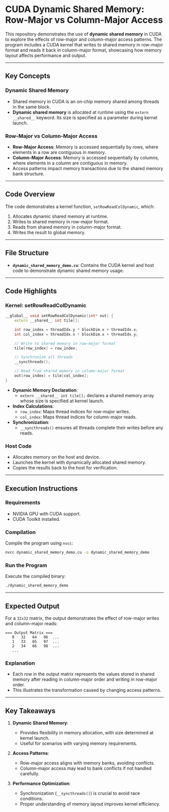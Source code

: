 # CUDA Dynamic Shared Memory: Row-Major vs Column-Major Access

This repository demonstrates the use of **dynamic shared memory** in CUDA to explore the effects of row-major and column-major access patterns. The program includes a CUDA kernel that writes to shared memory in row-major format and reads it back in column-major format, showcasing how memory layout affects performance and output.

---

## **Key Concepts**

### **Dynamic Shared Memory**
- Shared memory in CUDA is an on-chip memory shared among threads in the same block.
- **Dynamic shared memory** is allocated at runtime using the `extern __shared__` keyword. Its size is specified as a parameter during kernel launch.

### **Row-Major vs Column-Major Access**
- **Row-Major Access**: Memory is accessed sequentially by rows, where elements in a row are contiguous in memory.
- **Column-Major Access**: Memory is accessed sequentially by columns, where elements in a column are contiguous in memory.
- Access patterns impact memory transactions due to the shared memory bank structure.

---

## **Code Overview**

The code demonstrates a kernel function, `setRowReadColDynamic`, which:
1. Allocates dynamic shared memory at runtime.
2. Writes to shared memory in row-major format.
3. Reads from shared memory in column-major format.
4. Writes the result to global memory.

---

## **File Structure**

- **`dynamic_shared_memory_demo.cu`**: Contains the CUDA kernel and host code to demonstrate dynamic shared memory usage.

---

## **Code Highlights**

### **Kernel: setRowReadColDynamic**
```cpp
__global__ void setRowReadColDynamic(int* out) {
    extern __shared__ int tile[];

    int row_index = threadIdx.y * blockDim.x + threadIdx.x;
    int col_index = threadIdx.x * blockDim.x + threadIdx.y;

    // Write to shared memory in row-major format
    tile[row_index] = row_index;

    // Synchronize all threads
    __syncthreads();

    // Read from shared memory in column-major format
    out[row_index] = tile[col_index];
}
```

- **Dynamic Memory Declaration**:
  - `extern __shared__ int tile[];` declares a shared memory array whose size is specified at kernel launch.
- **Index Calculations**:
  - `row_index`: Maps thread indices for row-major writes.
  - `col_index`: Maps thread indices for column-major reads.
- **Synchronization**:
  - `__syncthreads()` ensures all threads complete their writes before any reads.

### **Host Code**
- Allocates memory on the host and device.
- Launches the kernel with dynamically allocated shared memory.
- Copies the results back to the host for verification.

---

## **Execution Instructions**

### **Requirements**
- NVIDIA GPU with CUDA support.
- CUDA Toolkit installed.

### **Compilation**
Compile the program using `nvcc`:
```bash
nvcc dynamic_shared_memory_demo.cu -o dynamic_shared_memory_demo
```

### **Run the Program**
Execute the compiled binary:
```bash
./dynamic_shared_memory_demo
```

---

## **Expected Output**

For a `32x32` matrix, the output demonstrates the effect of row-major writes and column-major reads:

```
=== Output Matrix ===
   0   32   64   96  ...
   1   33   65   97  ...
   2   34   66   98  ...
   ...
```

### **Explanation**
- Each row in the output matrix represents the values stored in shared memory after reading in column-major order and writing in row-major order.
- This illustrates the transformation caused by changing access patterns.

---

## **Key Takeaways**

1. **Dynamic Shared Memory**:
   - Provides flexibility in memory allocation, with size determined at kernel launch.
   - Useful for scenarios with varying memory requirements.

2. **Access Patterns**:
   - Row-major access aligns with memory banks, avoiding conflicts.
   - Column-major access may lead to bank conflicts if not handled carefully.

3. **Performance Optimization**:
   - Synchronization (`__syncthreads()`) is crucial to avoid race conditions.
   - Proper understanding of memory layout improves kernel efficiency.